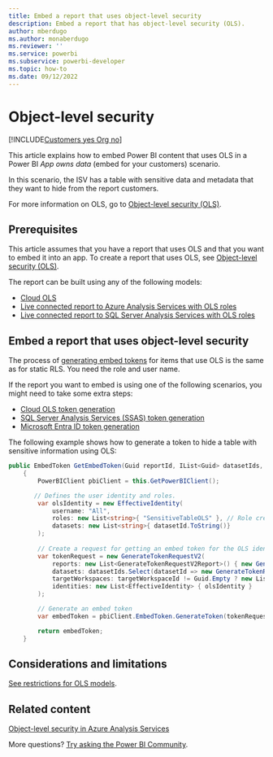 ```yaml
---
title: Embed a report that uses object-level security
description: Embed a report that has object-level security (OLS).
author: mberdugo
ms.author: monaberdugo
ms.reviewer: ''
ms.service: powerbi
ms.subservice: powerbi-developer
ms.topic: how-to
ms.date: 09/12/2022
---
```


# Object-level security

[!INCLUDE[Customers yes Org no](../../includes/applies-embedded-app-yes-user-no.md)]

This article explains how to embed Power BI content that uses OLS in a Power BI *App owns data* (embed for your customers) scenario.

In this scenario, the ISV has a table with sensitive data and metadata that they want to hide from the report customers.

For more information on OLS, go to [Object-level security (OLS)](/fabric/security/service-admin-object-level-security).

## Prerequisites

This article assumes that you have a report that uses OLS and that you want to embed it into an app. To create a report that uses OLS, see [Object-level security (OLS)](/fabric/security/service-admin-object-level-security).

The report can be built using any of the following models:

* [Cloud OLS](/fabric/security/service-admin-object-level-security)
* [Live connected report to Azure Analysis Services with OLS roles](./embed-azure-analysis-services.md)
* [Live connected report to SQL Server Analysis Services with OLS roles](sql-server-analysis-services-embed.md)

## Embed a report that uses object-level security

The process of [generating embed tokens](generate-embed-token.md#row-level-security) for items that use OLS is the same as for static RLS. You need the role and user name.

If the report you want to embed is using one of the following scenarios, you might need to take some extra steps:

* [Cloud OLS token generation](./cloud-rls.md#generate-an-embed-token)
* [SQL Server Analysis Services (SSAS) token generation](sql-server-analysis-services-embed.md#generate-an-embed-token)
* [Microsoft Entra ID token generation](./embed-azure-analysis-services.md#generate-an-embed-token)

The following example shows how to generate a token to hide a table with sensitive information using OLS:

```csharp
public EmbedToken GetEmbedToken(Guid reportId, IList<Guid> datasetIds, [Optional] Guid targetWorkspaceId)
    {
        PowerBIClient pbiClient = this.GetPowerBIClient();

       // Defines the user identity and roles.
        var olsIdentity = new EffectiveIdentity(
            username: "All",
            roles: new List<string>{ "SensitiveTableOLS" }, // Role created to hide a table that has sensitive information
            datasets: new List<string>{ datasetId.ToString()}
        );
       
        // Create a request for getting an embed token for the OLS identity defined above
        var tokenRequest = new GenerateTokenRequestV2(
            reports: new List<GenerateTokenRequestV2Report>() { new GenerateTokenRequestV2Report(reportId) },
            datasets: datasetIds.Select(datasetId => new GenerateTokenRequestV2Dataset(datasetId.ToString())).ToList(),
            targetWorkspaces: targetWorkspaceId != Guid.Empty ? new List<GenerateTokenRequestV2TargetWorkspace>() { new GenerateTokenRequestV2TargetWorkspace(targetWorkspaceId) } : null,
            identities: new List<EffectiveIdentity> { olsIdentity }
        );

        // Generate an embed token
        var embedToken = pbiClient.EmbedToken.GenerateToken(tokenRequest);

        return embedToken;
    }
```

## Considerations and limitations

[See restrictions for OLS models](/analysis-services/tabular-models/object-level-security#restrictions).

## Related content

[Object-level security in Azure Analysis Services](/analysis-services/tabular-models/object-level-security)

More questions? [Try asking the Power BI Community](https://community.powerbi.com/).

